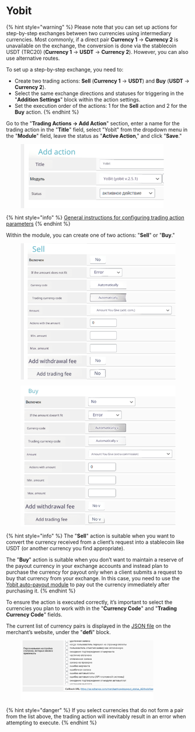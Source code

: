 # Yobit

{% hint style="warning" %}
Please note that you can set up actions for step-by-step exchanges between two currencies using intermediary currencies. Most commonly, if a direct pair **Currency 1** -> **Currency 2** is unavailable on the exchange, the conversion is done via the stablecoin USDT (TRC20) (**Currency 1** -> **USDT** -> **Currency 2**). However, you can also use alternative routes.

To set up a step-by-step exchange, you need to:

* Create two trading actions: **Sell** (**Currency 1** -> **USDT**) and **Buy** (**USDT** -> **Currency 2**).
* Select the same exchange directions and statuses for triggering in the "**Addition Settings**" block within the action settings.
* Set the execution order of the actions: 1 for the **Sell** action and 2 for the **Buy** action.
{% endhint %}

Go to the "**Trading Actions -> Add Action**" section, enter a name for the trading action in the "**Title**" field, select "Yobit" from the dropdown menu in the "**Module**" field, leave the status as "**Active Action**," and click "**Save**."

<figure><img src="../../../.gitbook/assets/image (607)_eng.png" alt="" width="392"><figcaption></figcaption></figure>

{% hint style="info" %}
[General instructions for configuring trading action parameters](https://premium.gitbook.io/main/osnovnye-nastroiki/modul-torgovye-deistviya/sozdanie-torgovogo-deistviya/parametry-torgovykh-deistvii)
{% endhint %}

Within the module, you can create one of two actions: "**Sell**" or "**Buy**."

<div><figure><img src="../../../.gitbook/assets/image (608)_eng.png" alt="" width="485"><figcaption></figcaption></figure> <figure><img src="../../../.gitbook/assets/image (610)_eng.png" alt="" width="472"><figcaption></figcaption></figure></div>

{% hint style="info" %}
The "**Sell**" action is suitable when you want to convert the currency received from a client’s request into a stablecoin like USDT (or another currency you find appropriate).

The "**Buy**" action is suitable when you don’t want to maintain a reserve of the payout currency in your exchange accounts and instead plan to purchase the currency for payout only when a client submits a request to buy that currency from your exchange. In this case, you need to use the [Yobit auto-payout module](https://premium.gitbook.io/main/osnovnye-nastroiki/merchanty-i-avtovyplaty/avtovyplaty/yobit) to pay out the currency immediately after purchasing it.
{% endhint %}

To ensure the action is executed correctly, it’s important to select the currencies you plan to work with in the "**Currency Code**" and "**Trading Currency Code**" fields.

The current list of currency pairs is displayed in the [JSON file](https://yobit.net/tapipe/info) on the merchant’s website, under the "**defi**" block.

<figure><img src="../../../.gitbook/assets/image (611)_eng.png" alt="" width="363"><figcaption></figcaption></figure>

{% hint style="danger" %}
If you select currencies that do not form a pair from the list above, the trading action will inevitably result in an error when attempting to execute.
{% endhint %}